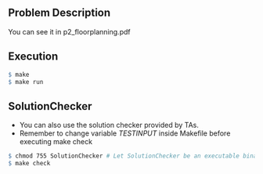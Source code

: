 ## Problem Description
You can see it in p2_floorplanning.pdf

## Execution

```makefile
$ make
$ make run
```

## SolutionChecker
* You can also use the solution checker provided by TAs.
* Remember to change variable *TESTINPUT* inside Makefile before executing make check

```makefile
$ chmod 755 SolutionChecker # Let SolutionChecker be an executable binary file
$ make check
```